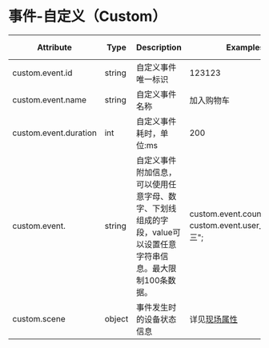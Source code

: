 
# 事件-自定义（Custom）

| Attribute | Type | Description | Examples | Requirement Level |
| -- | -- | -- | -- | -- |
| custom.event.id | string | 自定义事件唯一标识 | 123123 | Required |
| custom.event.name | string | 自定义事件名称 | 加入购物车 | Recommended |
| custom.event.duration | int | 自定义事件耗时，单位:ms | 200 | Recommended |
| custom.event.<key> | string | 自定义事件附加信息，<key>可以使用任意字母、数字、下划线组成的字段，value可以设置任意字符串信息。最大限制100条数据。 | custom.event.count="100";<br>custom.event.user_name="张三"; | Recommended |
| custom.scene | object | 事件发生时的设备状态信息 | 详见[现场属性](./common_scene.md) | Required |

